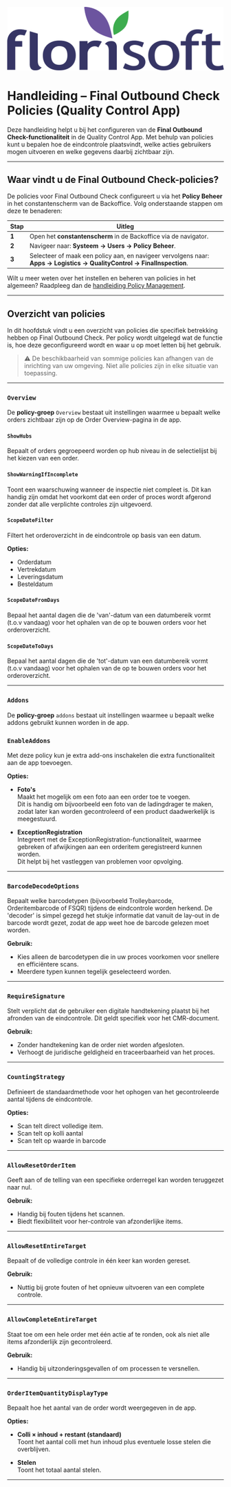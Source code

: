 ![Florisoft logo](https://raw.githubusercontent.com/florisoft/User.Manuals/main/fslogo.png)

# Handleiding – Final Outbound Check Policies (Quality Control App)

Deze handleiding helpt u bij het configureren van de **Final Outbound Check-functionaliteit** in de Quality Control App.
Met behulp van policies kunt u bepalen hoe de eindcontrole plaatsvindt, welke acties gebruikers mogen uitvoeren en welke gegevens daarbij zichtbaar zijn.

---

## Waar vindt u de Final Outbound Check-policies?

De policies voor Final Outbound Check configureert u via het **Policy Beheer** in het constantenscherm van de Backoffice.
Volg onderstaande stappen om deze te benaderen:

| Stap  | Uitleg                                                                                                                  |
| ----- | ----------------------------------------------------------------------------------------------------------------------- |
| **1** | Open het **constantenscherm** in de Backoffice via de navigator.                                                        |
| **2** | Navigeer naar: **Systeem → Users → Policy Beheer**.                                                                     |
| **3** | Selecteer of maak een policy aan, en navigeer vervolgens naar: **Apps → Logistics → QualityControl → FinalInspection**. |

Wilt u meer weten over het instellen en beheren van policies in het algemeen? Raadpleeg dan de [handleiding Policy Management](https://github.com/florisoft/User.Manuals/blob/main/BASIS/Policy%20Management/Handleiding%20Policy%20Management%20NL.md).

---

## Overzicht van policies

In dit hoofdstuk vindt u een overzicht van policies die specifiek betrekking hebben op Final Outbound Check.
Per policy wordt uitgelegd wat de functie is, hoe deze geconfigureerd wordt en waar u op moet letten bij het gebruik.

> ⚠️ De beschikbaarheid van sommige policies kan afhangen van de inrichting van uw omgeving. Niet alle policies zijn in elke situatie van toepassing.

---

### `Overview`
De **policy-groep** `Overview` bestaat uit instellingen waarmee u bepaalt welke orders zichtbaar zijn op de Order Overview-pagina in de app.

#### `ShowHubs`
Bepaalt of orders gegroepeerd worden op hub niveau in de selectielijst bij het kiezen van een order.

#### `ShowWarningIfIncomplete`
Toont een waarschuwing wanneer de inspectie niet compleet is. Dit kan handig zijn omdat het voorkomt dat een order of proces wordt afgerond zonder dat alle verplichte controles zijn uitgevoerd.  

#### `ScopeDateFilter`
Filtert het orderoverzicht in de eindcontrole op basis van een datum.

**Opties:**
* Orderdatum
* Vertrekdatum
* Leveringsdatum
* Besteldatum

#### `ScopeDateFromDays`
Bepaal het aantal dagen die de 'van'-datum van een datumbereik vormt (t.o.v vandaag) voor het ophalen van de op te bouwen orders voor het orderoverzicht.

#### `ScopeDateToDays`
Bepaal het aantal dagen die de 'tot'-datum van een datumbereik vormt (t.o.v vandaag) voor het ophalen van de op te bouwen orders voor het orderoverzicht.

---
### `Addons`
De **policy-groep** `addons` bestaat uit instellingen waarmee u bepaalt welke addons gebruikt kunnen worden in de app.

### `EnableAddons`  
Met deze policy kun je extra add-ons inschakelen die extra functionaliteit aan de app toevoegen.  

**Opties:**

* **Foto's**  
  Maakt het mogelijk om een foto aan een order toe te voegen.  
  Dit is handig om bijvoorbeeld een foto van de ladingdrager te maken, zodat later kan worden gecontroleerd of een product daadwerkelijk is meegestuurd.

* **ExceptionRegistration**  
  Integreert met de ExceptionRegistration-functionaliteit, waarmee gebreken of afwijkingen aan een orderitem geregistreerd kunnen worden.  
  Dit helpt bij het vastleggen van problemen voor opvolging.


---

### `BarcodeDecodeOptions`
Bepaalt welke barcodetypen (bijvoorbeeld Trolleybarcode, Orderitembarcode of FSQR) tijdens de eindcontrole worden herkend. De 'decoder' is simpel gezegd het stukje informatie dat vanuit de lay-out in de barcode wordt gezet, zodat de app weet hoe de barcode gelezen moet worden.

**Gebruik:**
* Kies alleen de barcodetypen die in uw proces voorkomen voor snellere en efficiëntere scans.
* Meerdere typen kunnen tegelijk geselecteerd worden.

---

### `RequireSignature`
Stelt verplicht dat de gebruiker een digitale handtekening plaatst bij het afronden van de eindcontrole. Dit geldt specifiek voor het CMR-document.

**Gebruik:**
* Zonder handtekening kan de order niet worden afgesloten.
* Verhoogt de juridische geldigheid en traceerbaarheid van het proces.

---

### `CountingStrategy`
Definieert de standaardmethode voor het ophogen van het gecontroleerde aantal tijdens de eindcontrole.

**Opties:**
* Scan telt direct volledige item.
* Scan telt op kolli aantal
* Scan telt op waarde in barcode

---

### `AllowResetOrderItem`
Geeft aan of de telling van een specifieke orderregel kan worden teruggezet naar nul.

**Gebruik:**

* Handig bij fouten tijdens het scannen.
* Biedt flexibiliteit voor her-controle van afzonderlijke items.

---

### `AllowResetEntireTarget`
Bepaalt of de volledige controle in één keer kan worden gereset.

**Gebruik:**

* Nuttig bij grote fouten of het opnieuw uitvoeren van een complete controle.

---

### `AllowCompleteEntireTarget`
Staat toe om een hele order met één actie af te ronden, ook als niet alle items afzonderlijk zijn gecontroleerd.

**Gebruik:**

* Handig bij uitzonderingsgevallen of om processen te versnellen.

---

### `OrderItemQuantityDisplayType`  
Bepaalt hoe het aantal van de order wordt weergegeven in de app.  

**Opties:**

* **Colli × inhoud + restant (standaard)**  
  Toont het aantal colli met hun inhoud plus eventuele losse stelen die overblijven.

* **Stelen**  
  Toont het totaal aantal stelen.

---